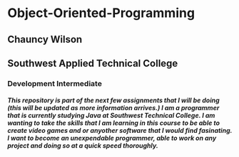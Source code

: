 # Object-Oriented-Programming
## Chauncy Wilson
## Southwest Applied Technical College
### Development Intermediate

##### This repository is part of the next few assignments that I will be doing \(this will be updated as more information arrives.) I am a programmer that is currently studying Java at Southwest Technical College. I am wanting to take the skills that I am learning in this course to be able to create video games and or anyother software that I would find fasinating. I want to become an unexpendable programmer, able to work on any project and doing so at a quick speed thoroughly.
